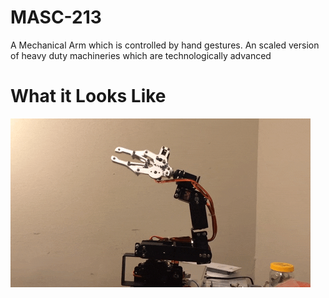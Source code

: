 # MASC-213
A Mechanical Arm which is controlled by hand gestures. An scaled version of heavy duty machineries which are technologically advanced 
# What it Looks Like
![](giphy.gif)
